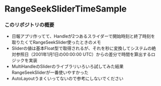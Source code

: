 # RangeSeekSliderTimeSample

### このリポジトリの概要
- 日報アプリ作ってて、Handleが2つあるスライダーで開始時刻と終了時刻を取りたくてRangeSeekSlider使ったときのメモ
- Sliderの値は基本Float型で取得されるが、それを秒に変換してシステムの絶対参照日（2001年1月1日の00:00:00 UTC）からの差分で時間を算出するロジックを実装
- MultiHandleのSliderのライブラリいろいろ試してみた結果RangeSeekSliderが一番使いやすかった
- AutoLayoutうまくいってないので参考にしないでください
